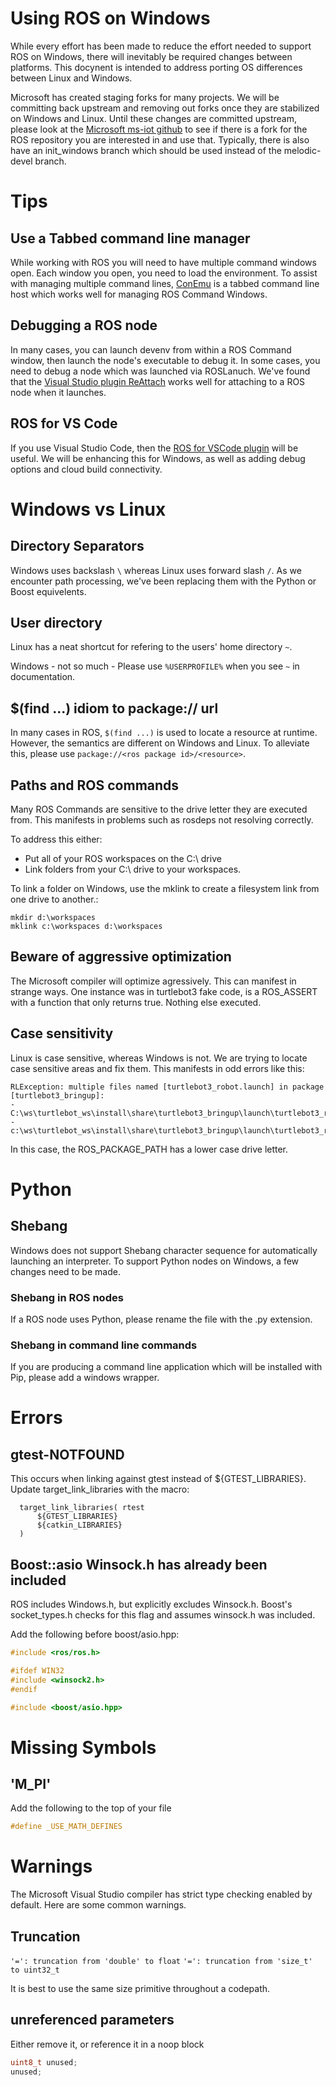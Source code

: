 # Using ROS on Windows
While every effort has been made to reduce the effort needed to support ROS on Windows, 
there will inevitably be required changes between platforms. This docynent is intended to address porting OS differences between Linux and Windows.

Microsoft has created staging forks for many projects. We will be committing back upstream and removing out forks once they are stabilized on Windows and Linux. 
Until these changes are committed upstream, please look at the [Microsoft ms-iot github](https://github.com/ms-iot) to see if there is a fork for the ROS repository you are interested in and use that. Typically, there is also have an init_windows branch which should be used instead of the melodic-devel branch.

# Tips
## Use a Tabbed command line manager
While working with ROS you will need to have multiple command windows open. Each window you open, you need to load the environment. To assist with managing multiple command lines, [ConEmu](https://conemu.github.io/) is a tabbed command line host which works well for managing ROS Command Windows.

## Debugging a ROS node
In many cases, you can launch devenv from within a ROS Command window, then launch the node's executable to debug it. In some cases, you need to debug a node which was launched via ROSLanuch. We've found that the [Visual Studio plugin ReAttach](https://marketplace.visualstudio.com/items?itemName=ErlandR.ReAttach) works well for attaching to a ROS node when it launches.

## ROS for VS Code
If you use Visual Studio Code, then the [ROS for VSCode plugin](https://marketplace.visualstudio.com/items?itemName=ajshort.ros) will be useful. We will be enhancing this for Windows, as well as adding debug options and cloud build connectivity.


# Windows vs Linux
## Directory Separators
Windows uses backslash `\` whereas Linux uses forward slash `/`. As we encounter path processing, we've been replacing them with the Python or Boost equivelents.

## User directory
Linux has a neat shortcut for refering to the users' home directory `~`. 

Windows - not so much - Please use `%USERPROFILE%` when you see `~` in documentation.


## $(find ...) idiom to package:// url
In many cases in ROS, `$(find ...)` is used to locate a resource at runtime. However, the semantics are different on Windows and Linux. 
To alleviate this, please use `package://<ros package id>/<resource>`. 

## Paths and ROS commands
Many ROS Commands are sensitive to the drive letter they are executed from. This manifests in problems such as rosdeps not resolving correctly. 

To address this either:
  * Put all of your ROS workspaces on the C:\ drive
  * Link folders from your C:\ drive to your workspaces.

To link a folder on Windows, use the mklink to create a filesystem link from one drive to another.:
``` 
mkdir d:\workspaces
mklink c:\workspaces d:\workspaces
```

## Beware of aggressive optimization
The Microsoft compiler will optimize agressively. This can manifest in strange ways. One instance was in turtlebot3 fake code, is a ROS_ASSERT with a function that only returns true. Nothing else executed.

## Case sensitivity
Linux is case sensitive, whereas Windows is not. We are trying to locate case sensitive areas and fix them. This manifests in odd errors like this: 

```
RLException: multiple files named [turtlebot3_robot.launch] in package [turtlebot3_bringup]:
- C:\ws\turtlebot_ws\install\share\turtlebot3_bringup\launch\turtlebot3_robot.launch
- c:\ws\turtlebot_ws\install\share\turtlebot3_bringup\launch\turtlebot3_robot.launch
```
In this case, the ROS_PACKAGE_PATH has a lower case drive letter.

# Python
## Shebang
Windows does not support Shebang character sequence for automatically launching an interpreter. To support Python nodes on Windows, a few changes need to be made.

### Shebang in ROS nodes
If a ROS node uses Python, please rename the file with the .py extension.

### Shebang in command line commands
If you are producing a command line application which will be installed with Pip, please add a windows wrapper.

# Errors
## gtest-NOTFOUND
This occurs when linking against gtest instead of ${GTEST_LIBRARIES}. Update target_link_libraries with the macro:
```
  target_link_libraries( rtest
      ${GTEST_LIBRARIES}
      ${catkin_LIBRARIES}
  )
```

## Boost::asio Winsock.h has already been included
ROS includes Windows.h, but explicitly excludes Winsock.h. Boost's socket_types.h checks for this flag and assumes winsock.h was included.

Add the following before boost/asio.hpp:
``` C++
#include <ros/ros.h>

#ifdef WIN32
#include <winsock2.h>
#endif

#include <boost/asio.hpp>
```

# Missing Symbols
## 'M_PI'
Add the following to the top of your file

``` C++
#define _USE_MATH_DEFINES 
```

# Warnings
The Microsoft Visual Studio compiler has strict type checking enabled by default. Here are some common warnings.

## Truncation
`'=': truncation from 'double' to float`
`'=': truncation from 'size_t' to uint32_t`

It is best to use the same size primitive throughout a codepath. 

## unreferenced parameters
Either remove it, or reference it in a noop block

```c++ 
uint8_t unused;
unused;
```

##  
